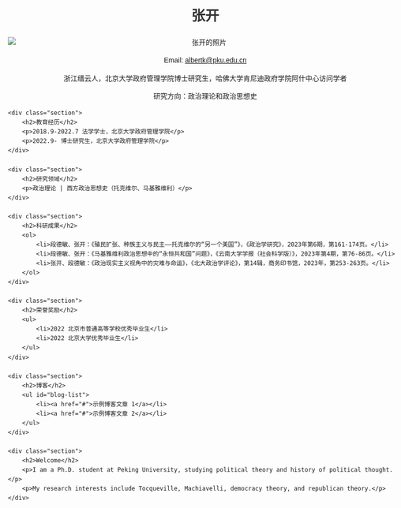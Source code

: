 <!DOCTYPE html>
<html lang="zh-CN">
<head>
    <meta charset="UTF-8">
    <meta name="viewport" content="width=device-width, initial-scale=1.0">
    <title>张开的个人网站</title>
    <style>
        body { font-family: Arial, sans-serif; line-height: 1.6; margin: 20px; padding: 20px; max-width: 800px; margin: auto; }
        h1, h2 { color: #333; }
        .container { text-align: center; }
        .section { margin-top: 20px; padding: 10px; border-bottom: 1px solid #ccc; }
        img { max-width: 100%; height: auto; display: block; margin: 10px auto; }
    </style>
</head>
<body>
    <div class="container">
        <h1>张开</h1>
        <img src="profile.jpg" alt="张开的照片">
        <p>Email: <a href="mailto:albertk@pku.edu.cn">albertk@pku.edu.cn</a></p>
        <p>浙江缙云人，北京大学政府管理学院博士研究生，哈佛大学肯尼迪政府学院阿什中心访问学者</p>
        <p>研究方向：政治理论和政治思想史</p>
    </div>

    <div class="section">
        <h2>教育经历</h2>
        <p>2018.9-2022.7 法学学士，北京大学政府管理学院</p>
        <p>2022.9- 博士研究生，北京大学政府管理学院</p>
    </div>

    <div class="section">
        <h2>研究领域</h2>
        <p>政治理论 | 西方政治思想史（托克维尔、马基雅维利）</p>
    </div>

    <div class="section">
        <h2>科研成果</h2>
        <ol>
            <li>段德敏、张开：《殖民扩张、种族主义与民主——托克维尔的“另一个美国”》，《政治学研究》，2023年第6期，第161-174页。</li>
            <li>段德敏、张开：《马基雅维利政治思想中的“永恒共和国”问题》，《云南大学学报（社会科学版）》，2023年第4期，第76-86页。</li>
            <li>张开、段德敏：《政治现实主义视角中的灾难与命运》，《北大政治学评论》，第14辑，商务印书馆，2023年，第253-263页。</li>
        </ol>
    </div>

    <div class="section">
        <h2>荣誉奖励</h2>
        <ul>
            <li>2022 北京市普通高等学校优秀毕业生</li>
            <li>2022 北京大学优秀毕业生</li>
        </ul>
    </div>

    <div class="section">
        <h2>博客</h2>
        <ul id="blog-list">
            <li><a href="#">示例博客文章 1</a></li>
            <li><a href="#">示例博客文章 2</a></li>
        </ul>
    </div>

    <div class="section">
        <h2>Welcome</h2>
        <p>I am a Ph.D. student at Peking University, studying political theory and history of political thought.</p>
        <p>My research interests include Tocqueville, Machiavelli, democracy theory, and republican theory.</p>
    </div>
</body>
</html>
